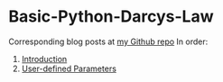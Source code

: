# Basic-Python-Darcys-Law
 Corresponding blog posts at [my Github repo](https://tim-munuhe.github.io)
 In order:
 1. [Introduction](https://tim-munuhe.github.io/2021/04/18/darcys-law)
 2. [User-defined Parameters](https://tim-munuhe.github.io/2021/05/01/csv-read-parameters)